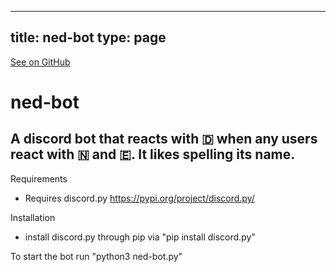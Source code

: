 
---
title: ned-bot
type: page
---

[See on GitHub](https://github.com/jakeroggenbuck/ned-bot/)

# ned-bot
## A discord bot that reacts with 🇩 when any users react with 🇳 and 🇪. It likes spelling its name.
Requirements
- Requires discord.py https://pypi.org/project/discord.py/

Installation
- install discord.py through pip via "pip install discord.py"

To start the bot run "python3 ned-bot.py"


